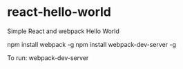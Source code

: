 # react-hello-world
Simple React and webpack Hello World

npm install webpack -g
npm install webpack-dev-server -g

To run:
webpack-dev-server
